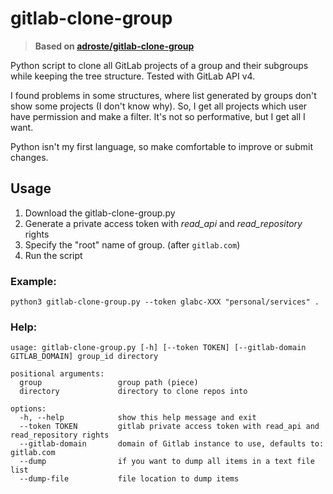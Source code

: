 # gitlab-clone-group

> **Based on [adroste/gitlab-clone-group](https://github.com/adroste/gitlab-clone-group)**

Python script to clone all GitLab projects of a group and their subgroups while keeping the tree structure. Tested with
GitLab API v4.

I found problems in some structures, where list generated by groups don't show some projects (I don't know why). So, I
get all projects which user have permission and make a filter. It's not so performative, but I get all I want.

Python isn't my first language, so make comfortable to improve or submit changes.

## Usage

1. Download the gitlab-clone-group.py
2. Generate a private access token with *read_api* and *read_repository* rights
3. Specify the "root" name of group. (after `gitlab.com`)
4. Run the script

### Example:

```
python3 gitlab-clone-group.py --token glabc-XXX "personal/services" .
```

### Help:

```
usage: gitlab-clone-group.py [-h] [--token TOKEN] [--gitlab-domain GITLAB_DOMAIN] group_id directory

positional arguments:
  group                 group path (piece)
  directory             directory to clone repos into

options:
  -h, --help            show this help message and exit
  --token TOKEN         gitlab private access token with read_api and read_repository rights
  --gitlab-domain       domain of Gitlab instance to use, defaults to: gitlab.com
  --dump                if you want to dump all items in a text file list
  --dump-file           file location to dump items
```
